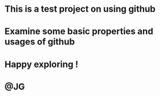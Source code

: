 # This is a test project on using github
# Examine some basic properties and usages of github
# Happy exploring !
# @JG
